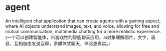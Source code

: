# agent
An intelligent chat application that can create agents with a gaming aspect, where AI objects understand images, text, and voice, allowing for free and mutual communication, multimedia chatting for a more realistic experience.(一个可以创建智能体，带游戏性的智能聊天应用，ai对象理解图片，文字，语音，互相自由发送互聊，多媒体式聊天，体验更真实。)
